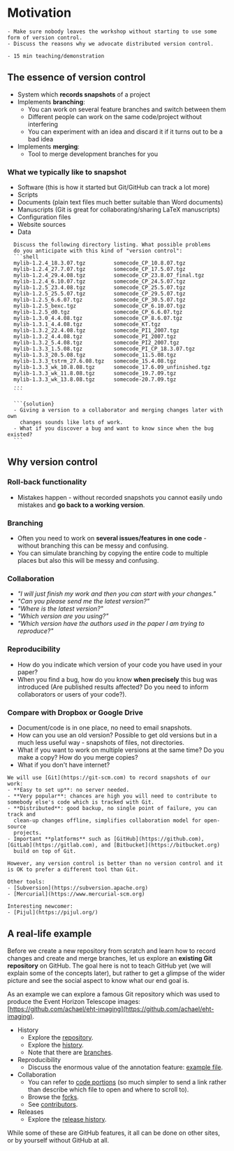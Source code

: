 # Motivation

```{objectives}
- Make sure nobody leaves the workshop without starting to use some form of version control.
- Discuss the reasons why we advocate distributed version control.
```

```{instructor-note}
- 15 min teaching/demonstration
```


## The essence of version control

- System which **records snapshots** of a project
- Implements **branching**:
  - You can work on several feature branches and switch between them
  - Different people can work on the same code/project without interfering
  - You can experiment with an idea and discard it if it turns out to be a bad idea
- Implements **merging**:
  - Tool to merge development branches for you


### What we typically like to snapshot

- Software (this is how it started but Git/GitHub can track a lot more)
- Scripts
- Documents (plain text files much better suitable than Word documents)
- Manuscripts (Git is great for collaborating/sharing LaTeX manuscripts)
- Configuration files
- Website sources
- Data


````{discussion}
  Discuss the following directory listing. What possible problems
  do you anticipate with this kind of "version control":
  ```shell
  mylib-1.2.4_18.3.07.tgz         somecode_CP_10.8.07.tgz
  mylib-1.2.4_27.7.07.tgz         somecode_CP_17.5.07.tgz
  mylib-1.2.4_29.4.08.tgz         somecode_CP_23.8.07_final.tgz
  mylib-1.2.4_6.10.07.tgz         somecode_CP_24.5.07.tgz
  mylib-1.2.5_23.4.08.tgz         somecode_CP_25.5.07.tgz
  mylib-1.2.5_25.5.07.tgz         somecode_CP_29.5.07.tgz
  mylib-1.2.5_6.6.07.tgz          somecode_CP_30.5.07.tgz
  mylib-1.2.5_bexc.tgz            somecode_CP_6.10.07.tgz
  mylib-1.2.5_d0.tgz              somecode_CP_6.6.07.tgz
  mylib-1.3.0_4.4.08.tgz          somecode_CP_8.6.07.tgz
  mylib-1.3.1_4.4.08.tgz          somecode_KT.tgz
  mylib-1.3.2_22.4.08.tgz         somecode_PI1_2007.tgz
  mylib-1.3.2_4.4.08.tgz          somecode_PI_2007.tgz
  mylib-1.3.2_5.4.08.tgz          somecode_PI2_2007.tgz
  mylib-1.3.3_1.5.08.tgz          somecode_PI_CP_18.3.07.tgz
  mylib-1.3.3_20.5.08.tgz         somecode_11.5.08.tgz
  mylib-1.3.3_tstrm_27.6.08.tgz   somecode_15.4.08.tgz
  mylib-1.3.3_wk_10.8.08.tgz      somecode_17.6.09_unfinished.tgz
  mylib-1.3.3_wk_11.8.08.tgz      somecode_19.7.09.tgz
  mylib-1.3.3_wk_13.8.08.tgz      somecode-20.7.09.tgz
  ...
  ```

  ```{solution}
  - Giving a version to a collaborator and merging changes later with own
    changes sounds like lots of work.
  - What if you discover a bug and want to know since when the bug existed?
  ```
````


## Why version control

### Roll-back functionality

- Mistakes happen - without recorded snapshots you cannot easily undo mistakes and **go back to a working version**.


### Branching

- Often you need to work on **several issues/features in one code** - without branching this can be messy and confusing.
- You can simulate branching by copying the entire code to multiple places but also this will be messy and confusing.


### Collaboration

- *"I will just finish my work and then you can start with your changes."*
- *"Can you please send me the latest version?"*
- *"Where is the latest version?"*
- *"Which version are you using?"*
- *"Which version have the authors used in the paper I am trying to reproduce?"*


### Reproducibility

- How do you indicate which version of your code you have used in your paper?
- When you find a bug, how do you know **when precisely** this bug was introduced
  (Are published results affected? Do you need to inform collaborators or users of your code?).


### Compare with Dropbox or Google Drive

- Document/code is in one place, no need to email snapshots.
- How can you use an old version? Possible to get old versions but in a much less useful way - snapshots of files, not directories.
- What if you want to work on multiple versions at the same time? Do you make a copy? How do you merge copies?
- What if you don't have internet?


```{discussion} Why Git?
We will use [Git](https://git-scm.com) to record snapshots of our work:
- **Easy to set up**: no server needed.
- **Very popular**: chances are high you will need to contribute to somebody else's code which is tracked with Git.
- **Distributed**: good backup, no single point of failure, you can track and
  clean-up changes offline, simplifies collaboration model for open-source
  projects.
- Important **platforms** such as [GitHub](https://github.com), [GitLab](https://gitlab.com), and [Bitbucket](https://bitbucket.org)
  build on top of Git.

However, any version control is better than no version control and it is OK to prefer a different tool than Git.

Other tools:
- [Subversion](https://subversion.apache.org)
- [Mercurial](https://www.mercurial-scm.org)

Interesting newcomer:
- [Pijul](https://pijul.org/)
```


## A real-life example

Before we create a new repository from scratch and learn how to record changes
and create and merge branches, let us explore an **existing Git repository** on
GitHub.  The goal here is not to teach GitHub yet (we will explain some of the
concepts later), but rather to get a glimpse of the wider picture and see the
social aspect to know what our end goal is.

As an example we can explore a famous Git repository which was used
to produce the Event Horizon Telescope images: [https://github.com/achael/eht-imaging](https://github.com/achael/eht-imaging).

- History
  - Explore the [repository](https://github.com/achael/eht-imaging).
  - Explore the [history](https://github.com/achael/eht-imaging/commits/main).
  - Note that there are [branches](https://github.com/achael/eht-imaging/network).
- Reproducibility
  - Discuss the enormous value of the annotation feature: [example file](https://github.com/achael/eht-imaging/blame/main/ehtim/imaging/starwarps.py).
- Collaboration
  - You can refer to [code portions](https://github.com/achael/eht-imaging/blob/31361ab62c5718b08612fc75e409795f004f5071/ehtim/imaging/starwarps.py#L66-L75)
    (so much simpler to send a link rather than describe which file to open and where to scroll to).
  - Browse the [forks](https://github.com/achael/eht-imaging/network/members).
  - See [contributors](https://github.com/achael/eht-imaging/graphs/contributors).
- Releases
  - Explore the [release history](https://github.com/achael/eht-imaging/releases).

While some of these are GitHub features, it all can be done on other sites, or
by yourself without GitHub at all.
